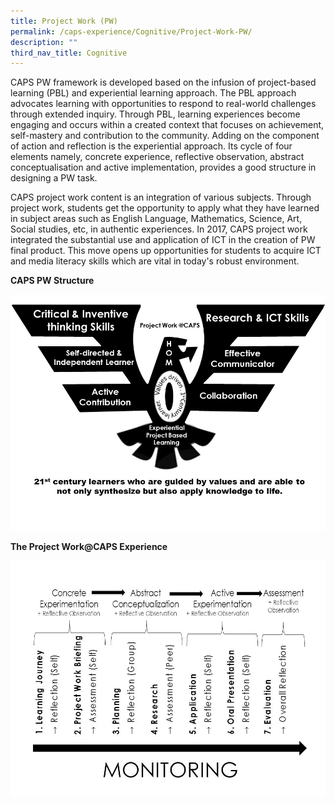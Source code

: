 ```yaml
---
title: Project Work (PW)
permalink: /caps-experience/Cognitive/Project-Work-PW/
description: ""
third_nav_title: Cognitive
---
```



CAPS PW framework is developed based on the infusion of project-based learning (PBL) and experiential learning approach. The PBL approach advocates learning with opportunities to respond to real-world challenges through extended inquiry. Through PBL, learning experiences become engaging and occurs within a created context that focuses on achievement, self-mastery and contribution to the community. Adding on the component of action and reflection is the experiential approach. Its cycle of four elements namely, concrete experience, reflective observation, abstract conceptualisation and active implementation, provides a good structure in designing a PW task.

  

CAPS project work content is an integration of various subjects. Through project work, students get the opportunity to apply what they have learned in subject areas such as English Language, Mathematics, Science, Art, Social studies, etc, in authentic experiences. In 2017, CAPS project work integrated the substantial use and application of ICT in the creation of PW final product. This move opens up opportunities for students to acquire ICT and media literacy skills which are vital in today's robust environment.

**CAPS PW Structure**

![](/images/Eagle%20Framework%20(Modified).jpeg)

**The Project Work@CAPS Experience**

![](/images/Project%20work%20Stages.jpeg)